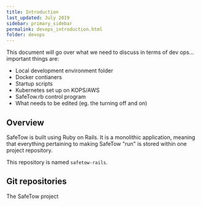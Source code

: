 ```yaml
---
title: Introduction
last_updated: July 2019
sidebar: primary_sidebar
permalink: devops_introduction.html
folder: devops
---
```


This document will go over what we need to discuss in terms of dev ops... important things are:

- Local development environment folder
- Docker contianers
- Startup scripts
- Kubernetes set up on KOPS/AWS
- SafeTow.rb control program
- What needs to be edited (eg. the turning off and on)

## Overview

SafeTow is built using Ruby on Rails. It is a monolithic application, meaning that everything pertaining to making SafeTow "run" is stored within one project repository.

This repository is named `safetow-rails`.


## Git repositories

The SafeTow project
